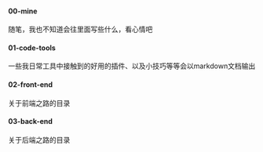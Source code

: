 #### 00-mine

随笔，我也不知道会往里面写些什么，看心情吧


#### 01-code-tools

一些我日常工具中接触到的好用的插件、以及小技巧等等会以markdown文档输出


#### 02-front-end

关于前端之路的目录


#### 03-back-end

关于后端之路的目录
